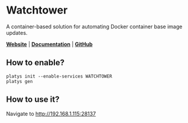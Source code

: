 # Watchtower

A container-based solution for automating Docker container base image updates. 

**[Website](https://containrrr.dev/watchtower/)** | **[Documentation](https://containrrr.dev/watchtower/)** | **[GitHub](https://github.com/containrrr/watchtower)**

## How to enable?

```
platys init --enable-services WATCHTOWER
platys gen
```

## How to use it?

Navigate to <http://192.168.1.115:28137>